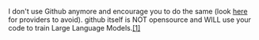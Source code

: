 I don't use Github anymore and encourage you to do the same (look [here](https://www.gnu.org/software/repo-criteria-evaluation.html) for providers to avoid). github itself is NOT opensource and WILL use your code to train Large Language Models.[[1]](ttps://sanctum.geek.nz/why-not-github.html)
